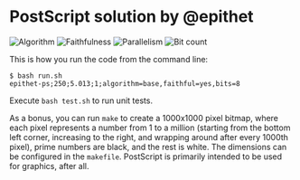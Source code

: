 # PostScript solution by @epithet

![Algorithm](https://img.shields.io/badge/Algorithm-base-green)
![Faithfulness](https://img.shields.io/badge/Faithful-yes-green)
![Parallelism](https://img.shields.io/badge/Parallel-no-green)
![Bit count](https://img.shields.io/badge/Bits-8-yellowgreen)

This is how you run the code from the command line:
```
$ bash run.sh
epithet-ps;250;5.013;1;algorithm=base,faithful=yes,bits=8
```

Execute `bash test.sh` to run unit tests.

As a bonus, you can run `make` to create a 1000x1000 pixel bitmap,
where each pixel represents a number from 1 to a million
(starting from the bottom left corner, increasing to the right,
and wrapping around after every 1000th pixel),
prime numbers are black, and the rest is white.
The dimensions can be configured in the `makefile`.
PostScript is primarily intended to be used for graphics, after all.
